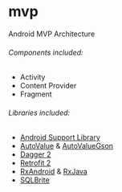 # mvp
Android MVP Architecture

###### Components included:

* Activity
* Content Provider
* Fragment

###### Libraries included:

* [Android Support Library](https://developer.android.com/topic/libraries/support-library/index.html)
* [AutoValue](https://github.com/google/auto/blob/master/value/userguide/index.md) & [AutoValueGson](https://github.com/rharter/auto-value-gson)
* [Dagger 2](https://google.github.io/dagger/)
* [Retrofit 2](http://square.github.io/retrofit/)
* [RxAndroid](https://github.com/ReactiveX/RxAndroid) & [RxJava](https://github.com/ReactiveX/RxJava)
* [SQLBrite](https://github.com/square/sqlbrite)